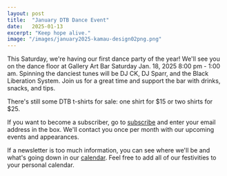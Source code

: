 ```yaml
---
layout: post
title:  "January DTB Dance Event"
date:   2025-01-13
excerpt: "Keep hope alive."
image: "/images/january2025-kamau-design02png.png"
---
```


This Saturday, we're having our first dance party of the year! We'll see you on the dance floor at Gallery Art Bar Saturday Jan. 18, 2025 8:00 pm - 1:00 am. Spinning the danciest tunes will be DJ CK, DJ Sparr, and the Black Liberation System. Join us for a great time and support the bar with drinks, snacks, and tips. 

There's still some DTB t-shirts for sale: one shirt for $15 or two shirts for $25. 

If you want to become a subscriber, go to [subscribe](https://wearedtb.com/subscribe/) and enter your email address in the box. We'll contact you once per month with our upcoming events and appearances. 

If a newsletter is too much information, you can see where we'll be and what's going down in our [calendar](https://wearedtb.com/calendar/). Feel free to add all of our festivities to your personal calendar.
